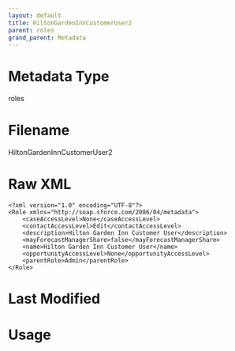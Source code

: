 ```yaml
---
layout: default
title: HiltonGardenInnCustomerUser2
parent: roles
grand_parent: Metadata
---
```

# Metadata Type
roles


# Filename 
HiltonGardenInnCustomerUser2


# Raw XML
```
<?xml version="1.0" encoding="UTF-8"?>
<Role xmlns="http://soap.sforce.com/2006/04/metadata">
    <caseAccessLevel>None</caseAccessLevel>
    <contactAccessLevel>Edit</contactAccessLevel>
    <description>Hilton Garden Inn Customer User</description>
    <mayForecastManagerShare>false</mayForecastManagerShare>
    <name>Hilton Garden Inn Customer User</name>
    <opportunityAccessLevel>None</opportunityAccessLevel>
    <parentRole>Admin</parentRole>
</Role>
```


# Last Modified


# Usage
